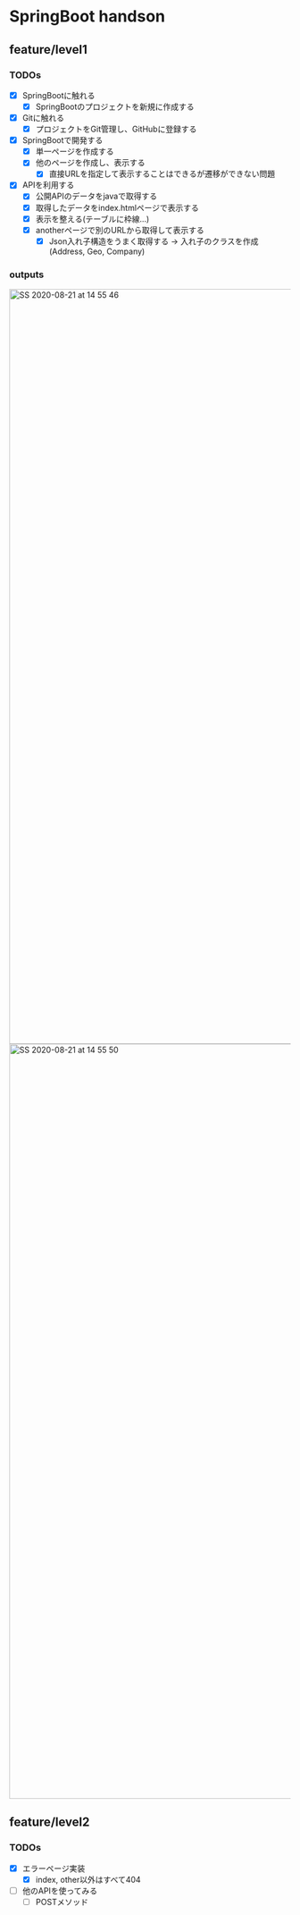 # SpringBoot handson

## feature/level1

### TODOs

- [x] SpringBootに触れる
    - [x] SpringBootのプロジェクトを新規に作成する
- [x] Gitに触れる
    - [x] プロジェクトをGit管理し、GitHubに登録する
- [x] SpringBootで開発する
    - [x] 単一ページを作成する
    - [x] 他のページを作成し、表示する
        - [x] 直接URLを指定して表示することはできるが遷移ができない問題
- [x] APIを利用する
    - [x] 公開APIのデータをjavaで取得する
    - [x] 取得したデータをindex.htmlページで表示する
    - [x] 表示を整える(テーブルに枠線...)
    - [x] anotherページで別のURLから取得して表示する
        - [x] Json入れ子構造をうまく取得する -> 入れ子のクラスを作成(Address, Geo, Company)

### outputs

<img width="1351" alt="SS 2020-08-21 at 14 55 46" src="https://user-images.githubusercontent.com/25107943/90857933-2019a900-e3c0-11ea-8221-6b821a3b0715.png">
<img width="1351" alt="SS 2020-08-21 at 14 55 50" src="https://user-images.githubusercontent.com/25107943/90857985-39225a00-e3c0-11ea-9601-45c840fc36f6.png">

## feature/level2

### TODOs

- [x] エラーページ実装
    - [x] index, other以外はすべて404
- [ ] 他のAPIを使ってみる
    - [ ] POSTメソッド

